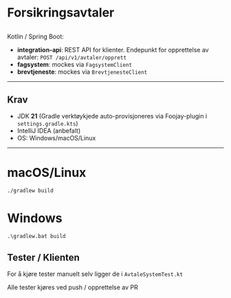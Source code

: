 # Forsikringsavtaler

##

Kotlin / Spring Boot:
- **integration-api**: REST API for klienter. Endepunkt for opprettelse av avtaler: `POST /api/v1/avtaler/opprett`
- **fagsystem**: mockes via `FagsystemClient`
- **brevtjeneste**: mockes via `BrevtjenesteClient`

---

## Krav

- JDK **21** (Gradle verktøykjede auto-provisjoneres via Foojay-plugin i `settings.gradle.kts`)
- IntelliJ IDEA (anbefalt)
- OS: Windows/macOS/Linux

---

# macOS/Linux
`./gradlew build`
# Windows
`.\gradlew.bat build`


## Tester / Klienten
For å kjøre tester manuelt selv ligger de i `AvtaleSystemTest.kt`

Alle tester kjøres ved push / opprettelse av PR
